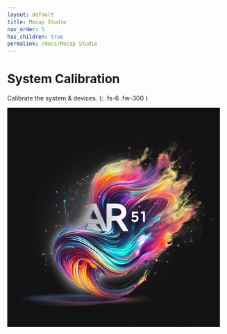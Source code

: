 ```yaml
---
layout: default
title: Mocap Studio
nav_order: 5
has_children: true
permalink: /docs/Mocap Studio
---
```


# System Calibration
Calibrate the system & devices.
{: .fs-6 .fw-300 }

![puzzle](/assets/images/mocap_studio_load.png)


